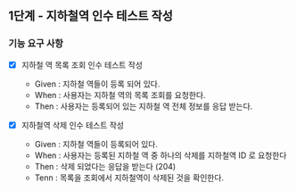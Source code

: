 ## 1단계 - 지하철역 인수 테스트 작성

### 기능 요구 사항

- [x] 지하철 역 목록 조회 인수 테스트 작성
  * Given : 지하철 역들이 등록 되어 있다.
  * When : 사용자는 지하철 역의 목록 조회를 요청한다.
  * Then : 사용자는 등록되어 있는 지하철 역 전체 정보를 응답 받는다.

- [x] 지하철역 삭제 인수 테스트 작성
  * Given : 지하철 역들이 등록되어 있다.
  * When : 사용자는 등록된 지하철 역 중 하나의 삭제를 지하철역 ID 로 요청한다
  * Then : 삭제 되었다는 응답을 받는다 (204)
  * Tenn : 목록을 조회에서 지하철역이 삭제된 것을 확인한다.